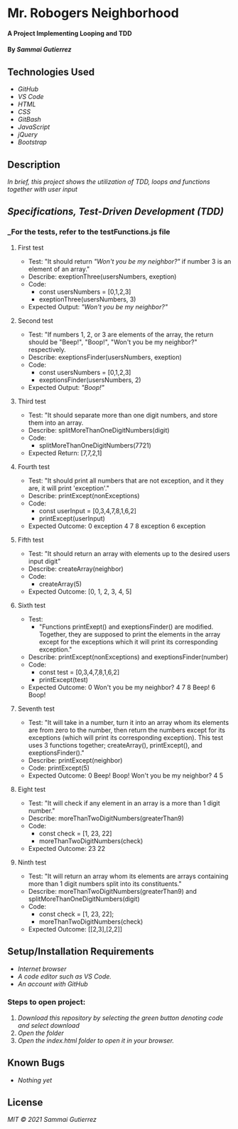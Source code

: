 # Mr. Robogers Neighborhood

####  A Project Implementing Looping and TDD

#### By _**Sammai Gutierrez**_

## Technologies Used

* _GitHub_
* _VS Code_
* _HTML_
* _CSS_
* _GitBash_
* _JavaScript_
* _jQuery_
* _Bootstrap_

## Description

_In brief, this project shows the utilization of TDD, loops and functions together with user input_

## _Specifications, Test-Driven Development (TDD)_
### _For the tests, refer to the testFunctions.js file

1. First test

    + Test: "It should return _"Won't you be my neighbor?"_ if number 3 is an element of an array."
    + Describe: exeptionThree(usersNumbers, exeption)
    + Code:
      + const usersNumbers = [0,1,2,3]
      + exeptionThree(usersNumbers, 3)
    + Expected Output: _"Won't you be my neighbor?"_

2.  Second test

    + Test: "If numbers 1, 2, or 3 are elements of the array, the return should be "Beep!", "Boop!", "Won't you be my neighbor?" respectively. 
    + Describe: exeptionsFinder(usersNumbers, exeption)
    + Code:
      + const usersNumbers = [0,1,2,3]
      + exeptionsFinder(usersNumbers, 2)
    + Expected Output: _"Boop!"_

3. Third test

    + Test: "It should separate more than one digit numbers, and store them into an array.
    + Describe: splitMoreThanOneDigitNumbers(digit)
    + Code:
      + splitMoreThanOneDigitNumbers(7721)
    + Expected Return: [7,7,2,1]

4. Fourth test

    + Test: "It should print all numbers that are not exception, and it they are, it will print 'exception'."
    + Describe: printExcept(nonExceptions)
    + Code:
      + const userInput = [0,3,4,7,8,1,6,2]
      + printExcept(userInput)
    + Expected Outcome: 0 exception 4 7 8 exception 6 exception

5. Fifth test 

    + Test: "It should return an array with elements up to the desired users input digit"
    + Describe: createArray(neighbor)
    + Code:
      + createArray(5)
    + Expected Outcome: [0, 1, 2, 3, 4, 5]

6. Sixth test

    + Test: 
        + "Functions printExept() and exeptionsFinder() are modified. Together, they are supposed to print the elements in the array except for the exceptions which it will print its corresponding exception."
    + Describe: printExcept(nonExceptions) and exeptionsFinder(number)
    + Code: 
      + const test = [0,3,4,7,8,1,6,2]
      + printExcept(test)
    + Expected Outcome: 0 Won't you be my neighbor? 4 7 8 Beep! 6 Boop!

7. Seventh test

    + Test: "It will take in a number, turn it into an array whom its elements are from zero to the number, then return the numbers except for its exceptions (which will print its corresponding exception). This test uses 3 functions together; createArray(), printExcept(), and exeptionsFinder()."
    + Describe: printExcept(neighbor)
    + Code: printExcept(5)
    + Expected Outcome: 0 Beep! Boop! Won't you be my neighbor? 4 5

8. Eight test

    + Test: "It will check if any element in an array is a more than 1 digit number."
    + Describe: moreThanTwoDigitNumbers(greaterThan9)
    + Code:
      + const check = [1, 23, 22]
      + moreThanTwoDigitNumbers(check)
    + Expected Outcome: 23 22

9. Ninth test
    + Test: "It will return an array whom its elements are arrays containing more than 1 digit numbers split into its constituents."
    + Describe: moreThanTwoDigitNumbers(greaterThan9) and splitMoreThanOneDigitNumbers(digit)
    + Code: 
      + const check = [1, 23, 22];
      + moreThanTwoDigitNumbers(check)
    + Expected Outcome: [[2,3],[2,2]]


## Setup/Installation Requirements

* _Internet browser_
* _A code editor such as VS Code._
* _An account with GitHub_

### Steps to open project:

1. _Download this repository by selecting the green button denoting code and select download_
2. _Open the folder_
3. _Open the index.html folder to open it in your browser._

## Known Bugs

* _Nothing yet_

## License

_MIT &copy; 2021 Sammai Gutierrez_
